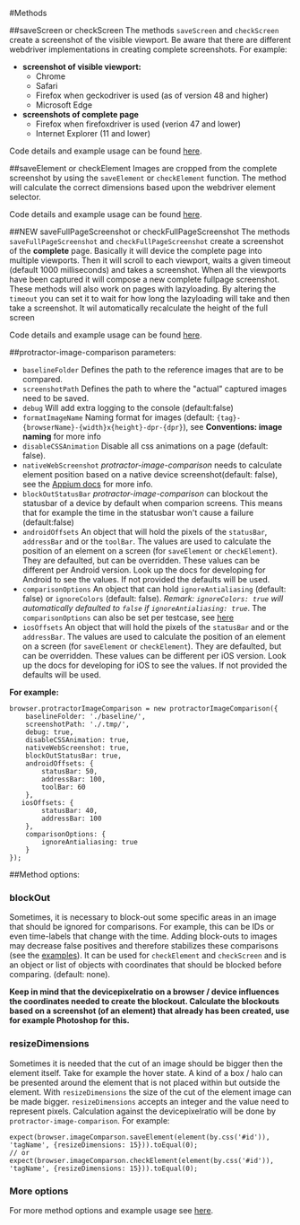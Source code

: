 #Methods

##saveScreen or checkScreen 
The methods `saveScreen` and `checkScreen` create a screenshot of the visible viewport. Be aware that there are different webdriver implementations in creating complete screenshots.
For example:

- **screenshot of visible viewport:**
    - Chrome
    - Safari
    - Firefox when geckodriver is used (as of version 48 and higher)
    - Microsoft Edge
- **screenshots of complete page**
    - Firefox when firefoxdriver is used (verion 47 and lower)
    - Internet Explorer (11 and lower)

Code details and example usage can be found [here](./index.md).

##saveElement or checkElement 
Images are cropped from the complete screenshot by using the `saveElement` or `checkElement` function. 
The method will calculate the correct dimensions based upon the webdriver element selector.

Code details and example usage can be found [here](./index.md).

##NEW saveFullPageScreenshot or checkFullPageScreenshot 
The methods `saveFullPageScreenshot` and `checkFullPageScreenshot` create a screenshot of the **complete** page. Basically it will device the complete page into multiple viewports. 
Then it will scroll to each viewport, waits a given timeout (default 1000 milliseconds) and takes a screenshot. When all the viewports have been captured it will compose a new complete fullpage screenshot.
These methods will also work on pages with lazyloading. By altering the `timeout` you can set it to wait for how long the lazyloading will take and then take a screenshot. It wil automatically recalculate the height of the full screen

Code details and example usage can be found [here](./index.md).

##protractor-image-comparison parameters:

* `baselineFolder` Defines the path to the reference images that are to be compared.
* `screenshotPath` Defines the path to where the "actual" captured images need to be saved.
* `debug` Will add extra logging to the console (default:false)
* `formatImageName` Naming format for images (default: `{tag}-{browserName}-{width}x{height}-dpr-{dpr}`), see **Conventions: image naming** for more info
* `disableCSSAnimation` Disable all css animations on a page (default: false).
* `nativeWebScreenshot` *protractor-image-comparison* needs to calculate element position based on a native device screenshot(default: false), see the [Appium docs](./appium.md) for more info.
* `blockOutStatusBar` *protractor-image-comparison* can blockout the statusbar of a device by default when comparion screens. This means that for example the time in the statusbar won't cause a failure (default:false)
* `androidOffsets` An object that will hold the pixels of the `statusBar`, `addressBar` and or the `toolBar`. The values are used to calculate the position of an element on a screen (for `saveElement` or `checkElement`). They are defaulted, but can be overridden. These values can be different per Android version. Look up the docs for developing for Android to see the values. If not provided the defaults will be used.
* `comparisonOptions` An object that can hold `ignoreAntialiasing` (default: false) or `ignoreColors` (default: false). *Remark: `ignoreColors: true` will automatically defaulted to `false` if `ignoreAntialiasing: true`*. The `comparisonOptions` can also be set per testcase, see [here](./index.md) 
* `iosOffsets` An object that will hold the pixels of the `statusBar` and or the `addressBar`. The values are used to calculate the position of an element on a screen (for `saveElement` or `checkElement`). They are defaulted, but can be overridden. These values can be different per iOS version. Look up the docs for developing for iOS to see the values. If not provided the defaults will be used.

**For example:**

`````
browser.protractorImageComparison = new protractorImageComparison({
	baselineFolder: './baseline/',
	screenshotPath: './.tmp/',
	debug: true,
	disableCSSAnimation: true,
	nativeWebScreenshot: true,
	blockOutStatusBar: true,
	androidOffsets: {
		statusBar: 50,
		addressBar: 100,
		toolBar: 60
	},
   iosOffsets: {
		statusBar: 40,
		addressBar: 100
	},
	comparisonOptions: {
	    ignoreAntialiasing: true
	}
});
`````

##Method options:
### blockOut
Sometimes, it is necessary to block-out some specific areas in an image that should be ignored for comparisons. For example, this can be IDs or even time-labels that change with the time. Adding block-outs to images may decrease false positives and therefore stabilizes these comparisons (see the [examples](./examples.md)). 
It can be used for `checkElement` and `checkScreen` and is an object or list of objects with coordinates that should be blocked before comparing. (default: none).

**Keep in mind that the devicepixelratio on a browser / device influences the coordinates needed to create the blockout. Calculate the blockouts based on a screenshot (of an element) that already has been created, use for example Photoshop for this.** 

### resizeDimensions
Sometimes it is needed that the cut of an image should be bigger then the element itself. Take for example the hover state. A kind of a box / halo can be presented around the element that is not placed within but outside the element. With `resizeDimensions` the size of the cut of the element image can be made bigger. 
`resizeDimensions` accepts an integer and the value need to represent pixels. Calculation against the devicepixelratio will be done by `protractor-image-comparison`.
For example:

`````
expect(browser.imageComparson.saveElement(element(by.css('#id')), 'tagName', {resizeDimensions: 15})).toEqual(0);
// or
expect(browser.imageComparson.checkElement(element(by.css('#id')), 'tagName', {resizeDimensions: 15})).toEqual(0);
`````

### More options
For more method options and example usage see [here](./index.md).